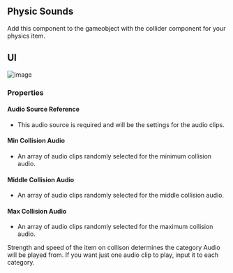 ## Physic Sounds
Add this component to the gameobject with the collider component for your physics item.

## UI
![image](https://github.com/user-attachments/assets/bf0d1c7d-bff7-4ac1-bb55-1846cfac6be2)


### Properties

#### Audio Source Reference
- This audio source is required and will be the settings for the audio clips.

#### Min Collision Audio
- An array of audio clips randomly selected for the minimum collision audio.

#### Middle Collision Audio
- An array of audio clips randomly selected for the middle collision audio.

#### Max Collision Audio
- An array of audio clips randomly selected for the maximum collision audio.


Strength and speed of the item on collison determines the category Audio will be played from. If you want just one audio clip to play, input it to each category.
